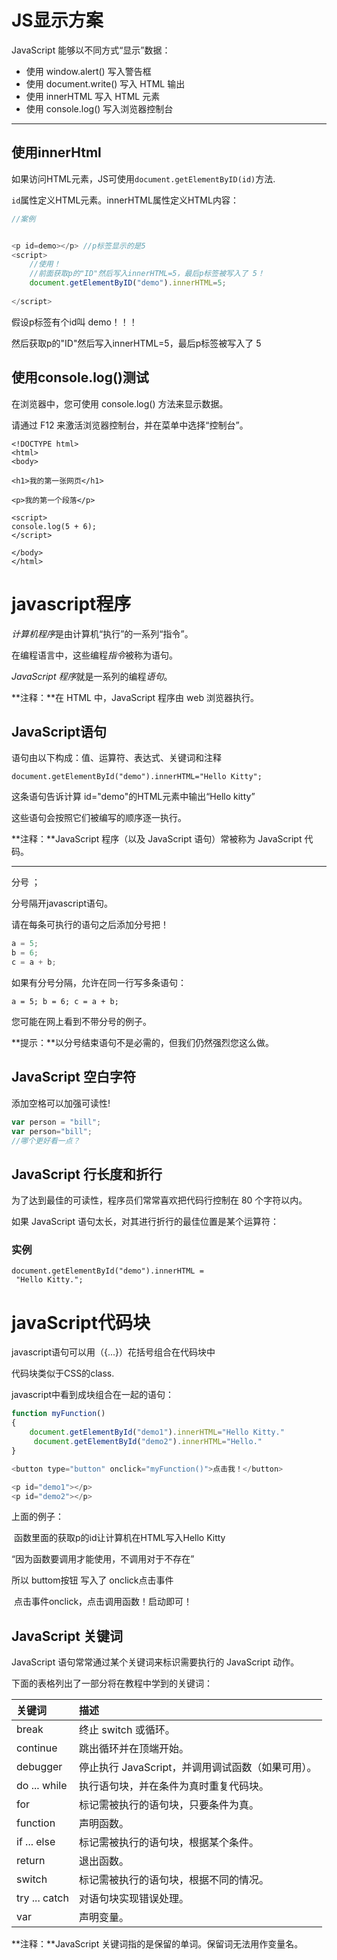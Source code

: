 # JS显示方案

JavaScript 能够以不同方式“显示”数据：

- 使用 window.alert() 写入警告框
- 使用 document.write() 写入 HTML 输出
- 使用 innerHTML 写入 HTML 元素
- 使用 console.log() 写入浏览器控制台

****

## 使用innerHtml

如果访问HTML元素，JS可使用`document.getElementByID(id)`方法.

`id`属性定义HTML元素。innerHTML属性定义HTML内容：

```javaScript
//案例


<p id=demo></p> //p标签显示的是5
<script>
    //使用！
    //前面获取p的"ID"然后写入innerHTML=5，最后p标签被写入了 5！
    document.getElementByID("demo").innerHTML=5;
    
</script>
```

 假设p标签有个id叫 demo！！！

然后获取p的"ID"然后写入innerHTML=5，最后p标签被写入了 5



## 使用console.log()测试

在浏览器中，您可使用 console.log() 方法来显示数据。

请通过 F12 来激活浏览器控制台，并在菜单中选择“控制台”。

```
<!DOCTYPE html>
<html>
<body>

<h1>我的第一张网页</h1>

<p>我的第一个段落</p>

<script>
console.log(5 + 6);
</script>

</body>
</html>
```



# javascript程序



*计算机程序*是由计算机“执行”的一系列“指令”。

在编程语言中，这些编程*指令*被称为语句。

*JavaScript 程序*就是一系列的编程*语句*。

**注释：**在 HTML 中，JavaScript 程序由 web 浏览器执行。



## JavaScript语句

语句由以下构成：值、运算符、表达式、关键词和注释

```
document.getElementById("demo").innerHTML="Hello Kitty";
```

这条语句告诉计算 id="demo"的HTML元素中输出“Hello kitty”

这些语句会按照它们被编写的顺序逐一执行。

**注释：**JavaScript 程序（以及 JavaScript 语句）常被称为 JavaScript 代码。

****

分号 ；

分号隔开javascript语句。

请在每条可执行的语句之后添加分号把！

```javascript
a = 5;
b = 6;
c = a + b;
```

如果有分号分隔，允许在同一行写多条语句：

```
a = 5; b = 6; c = a + b;
```

您可能在网上看到不带分号的例子。

**提示：**以分号结束语句不是必需的，但我们仍然强烈您这么做。



## JavaScript 空白字符

添加空格可以加强可读性!

```javascript
var person = "bill";
var person="bill";
//哪个更好看一点？
```

## JavaScript 行长度和折行

为了达到最佳的可读性，程序员们常常喜欢把代码行控制在 80 个字符以内。

如果 JavaScript 语句太长，对其进行折行的最佳位置是某个运算符：

### 实例

```
document.getElementById("demo").innerHTML =
 "Hello Kitty.";
```

# javaScript代码块

javascript语句可以用（{...}）花括号组合在代码块中

代码块类似于CSS的class.

javascript中看到成块组合在一起的语句：

```javascript
function myFunction()
{
    document.getElementById("demo1").innerHTML="Hello Kitty."
     document.getElementById("demo2").innerHTML="Hello."
}

<button type="button" onclick="myFunction()">点击我！</button>

<p id="demo1"></p>
<p id="demo2"></p>


```

上面的例子：

​    函数里面的获取p的id让计算机在HTML写入Hello Kitty

   “因为函数要调用才能使用，不调用对于不存在”

   所以 buttom按钮 写入了 onclick点击事件

​    点击事件onclick，点击调用函数！启动即可！



## JavaScript 关键词

JavaScript 语句常常通过某个关键词来标识需要执行的 JavaScript 动作。

下面的表格列出了一部分将在教程中学到的关键词：

| 关键词        | 描述                                              |
| :------------ | :------------------------------------------------ |
| break         | 终止 switch 或循环。                              |
| continue      | 跳出循环并在顶端开始。                            |
| debugger      | 停止执行 JavaScript，并调用调试函数（如果可用）。 |
| do ... while  | 执行语句块，并在条件为真时重复代码块。            |
| for           | 标记需被执行的语句块，只要条件为真。              |
| function      | 声明函数。                                        |
| if ... else   | 标记需被执行的语句块，根据某个条件。              |
| return        | 退出函数。                                        |
| switch        | 标记需被执行的语句块，根据不同的情况。            |
| try ... catch | 对语句块实现错误处理。                            |
| var           | 声明变量。                                        |

**注释：**JavaScript 关键词指的是保留的单词。保留词无法用作变量名。